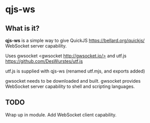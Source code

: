 qjs-ws
======

## What is it? ##
**qjs-ws** is a simple way to give QuickJS
<https://bellard.org/quickjs/> WebSocket server capability.

Uses gwsocket <gwsocket http://gwsocket.io/> and
utf.js <https://github.com/DesWurstes/utf.js>

utf.js is supplied with qjs-ws (renamed utf.mjs, and exports added)

gwsocket needs to be downloaded and built. gwsocket provides WebSocket
server capability to shell and scripting languages.

## TODO ##

Wrap up in module. Add WebSocket client capability.

